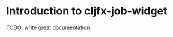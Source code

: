 # Introduction to cljfx-job-widget

TODO: write [great documentation](http://jacobian.org/writing/what-to-write/)
